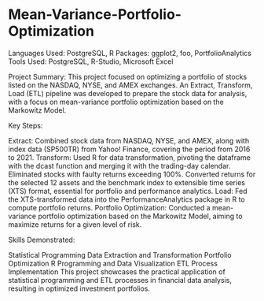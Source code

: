 # Mean-Variance-Portfolio-Optimization
Languages Used: PostgreSQL, R
Packages: ggplot2, foo, PortfolioAnalytics
Tools Used: PostgreSQL, R-Studio, Microsoft Excel

Project Summary:
This project focused on optimizing a portfolio of stocks listed on the NASDAQ, NYSE, and AMEX exchanges. An Extract, Transform, Load (ETL) pipeline was developed to prepare the stock data for analysis, with a focus on mean-variance portfolio optimization based on the Markowitz Model.

Key Steps:

Extract: Combined stock data from NASDAQ, NYSE, and AMEX, along with index data (SP500TR) from Yahoo! Finance, covering the period from 2016 to 2021.
Transform:
Used R for data transformation, pivoting the dataframe with the dcast function and merging it with the trading-day calendar.
Eliminated stocks with faulty returns exceeding 100%.
Converted returns for the selected 12 assets and the benchmark index to extensible time series (XTS) format, essential for portfolio and performance analytics.
Load: Fed the XTS-transformed data into the PerformanceAnalytics package in R to compute portfolio returns.
Portfolio Optimization:
Conducted a mean-variance portfolio optimization based on the Markowitz Model, aiming to maximize returns for a given level of risk.

Skills Demonstrated:

Statistical Programming
Data Extraction and Transformation
Portfolio Optimization
R Programming and Data Visualization
ETL Process Implementation
This project showcases the practical application of statistical programming and ETL processes in financial data analysis, resulting in optimized investment portfolios.
